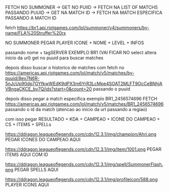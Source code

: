 
FETCH NO SUMMONER -> GET NO PUIID -> FETCH NA LIST OF MATCHS PASSANDO PUUID -> GET NA MATCH ID -> FETCH NA MATCH ESPECIFICA PASSANDO A MATCH ID



fetch https://br1.api.riotgames.com/lol/summoner/v4/summoners/by-name/FLA%20Struffer%20rx

NO SUMMONER PEGAR PLAYER ICONE + NOME + LEVEL + INFOS

passando nome + tagSERVER EXEMPLO BR1 (VAI FICAR NO select altera inicio da url)
get no puuid para buscar matches



depois disso buscar o historico de matches com fetch no
https://americas.api.riotgames.com/lol/match/v5/matches/by-puuid/8ev7N6R-5nJcUp90dp7GYfkwWEdK9dPX3m6YrR3LcMpe4SOAT2MLFT9OcCeBNhjAVBngaCKCE_bv7Q/ids?start=0&count=20
passando o puuid

depois disso pegar a match especifica exemplo BR1_2456574696
FETCH https://americas.api.riotgames.com/lol/match/v5/matches/BR1_2456574696
passando o id da match (atencao ao inicio da url passando a regiao)

com isso pegar RESULTADO + KDA + CAMPEAO + ICONE DO CAMPEAO + CS + ITEMS + SPELLs





https://ddragon.leagueoflegends.com/cdn/12.3.1/img/champion/Ahri.png
PEGAR ICONES DO CAMPEAO AQUI

https://ddragon.leagueoflegends.com/cdn/12.3.1/img/item/1001.png
PEGAR ITEMS AQUI COM ID

https://ddragon.leagueoflegends.com/cdn/12.3.1/img/spell/SummonerFlash.png
PEGAR SPELLS AQUI

https://ddragon.leagueoflegends.com/cdn/12.3.1/img/profileicon/588.png
PLAYER ICONS AQUI